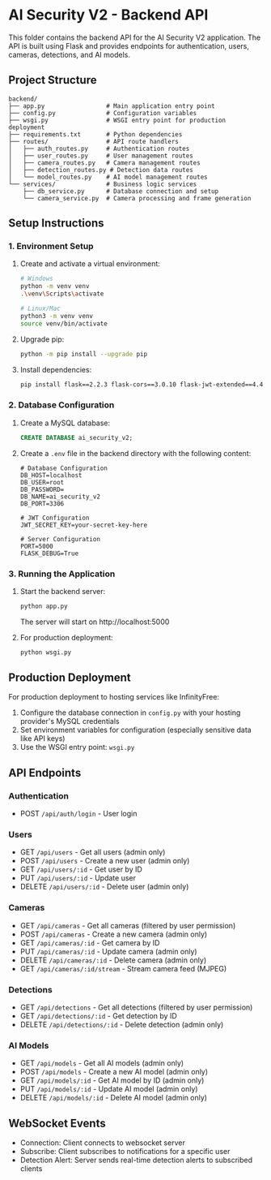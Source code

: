 # AI Security V2 - Backend API

This folder contains the backend API for the AI Security V2 application. The API is built using Flask and provides endpoints for authentication, users, cameras, detections, and AI models.

## Project Structure

```
backend/
├── app.py                 # Main application entry point
├── config.py              # Configuration variables
├── wsgi.py                # WSGI entry point for production deployment
├── requirements.txt       # Python dependencies
├── routes/                # API route handlers
│   ├── auth_routes.py     # Authentication routes
│   ├── user_routes.py     # User management routes
│   ├── camera_routes.py   # Camera management routes
│   ├── detection_routes.py # Detection data routes
│   └── model_routes.py    # AI model management routes
└── services/              # Business logic services
    ├── db_service.py      # Database connection and setup
    └── camera_service.py  # Camera processing and frame generation
```

## Setup Instructions

### 1. Environment Setup

1. Create and activate a virtual environment:
   ```bash
   # Windows
   python -m venv venv
   .\venv\Scripts\activate

   # Linux/Mac
   python3 -m venv venv
   source venv/bin/activate
   ```

2. Upgrade pip:
   ```bash
   python -m pip install --upgrade pip
   ```

3. Install dependencies:
   ```bash
   pip install flask==2.2.3 flask-cors==3.0.10 flask-jwt-extended==4.4.4 flask-socketio==5.3.3 mysql-connector-python==8.0.32 python-dotenv==1.0.0 werkzeug==2.2.3 gunicorn==20.1.0 python-engineio==4.8.0 python-socketio==5.10.0
   ```

### 2. Database Configuration

1. Create a MySQL database:
   ```sql
   CREATE DATABASE ai_security_v2;
   ```

2. Create a `.env` file in the backend directory with the following content:
   ```
   # Database Configuration
   DB_HOST=localhost
   DB_USER=root
   DB_PASSWORD=
   DB_NAME=ai_security_v2
   DB_PORT=3306

   # JWT Configuration
   JWT_SECRET_KEY=your-secret-key-here

   # Server Configuration
   PORT=5000
   FLASK_DEBUG=True
   ```

### 3. Running the Application

1. Start the backend server:
   ```bash
   python app.py
   ```
   The server will start on http://localhost:5000

2. For production deployment:
   ```bash
   python wsgi.py
   ```

## Production Deployment

For production deployment to hosting services like InfinityFree:

1. Configure the database connection in `config.py` with your hosting provider's MySQL credentials
2. Set environment variables for configuration (especially sensitive data like API keys)
3. Use the WSGI entry point: `wsgi.py`

## API Endpoints

### Authentication
- POST `/api/auth/login` - User login

### Users
- GET `/api/users` - Get all users (admin only)
- POST `/api/users` - Create a new user (admin only)
- GET `/api/users/:id` - Get user by ID
- PUT `/api/users/:id` - Update user
- DELETE `/api/users/:id` - Delete user (admin only)

### Cameras
- GET `/api/cameras` - Get all cameras (filtered by user permission)
- POST `/api/cameras` - Create a new camera (admin only)
- GET `/api/cameras/:id` - Get camera by ID
- PUT `/api/cameras/:id` - Update camera (admin only)
- DELETE `/api/cameras/:id` - Delete camera (admin only)
- GET `/api/cameras/:id/stream` - Stream camera feed (MJPEG)

### Detections
- GET `/api/detections` - Get all detections (filtered by user permission)
- GET `/api/detections/:id` - Get detection by ID
- DELETE `/api/detections/:id` - Delete detection (admin only)

### AI Models
- GET `/api/models` - Get all AI models (admin only)
- POST `/api/models` - Create a new AI model (admin only)
- GET `/api/models/:id` - Get AI model by ID (admin only)
- PUT `/api/models/:id` - Update AI model (admin only)
- DELETE `/api/models/:id` - Delete AI model (admin only)

## WebSocket Events

- Connection: Client connects to websocket server
- Subscribe: Client subscribes to notifications for a specific user
- Detection Alert: Server sends real-time detection alerts to subscribed clients

